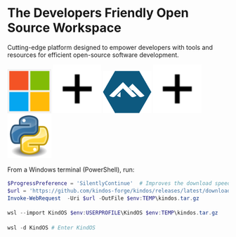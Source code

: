 # The Developers Friendly Open Source Workspace

 Cutting-edge platform designed to empower developers with tools and resources for efficient open-source software development.

<div class="center-div">
    <img src="images/Microsoft.svg" class="small-img" width="100em">
    <img src="images/Add.svg" class="small-img" width="110em">
    <img src="images/Alpine.png" class="small-img" width="110em">
    <img src="images/Add.svg" class="small-img" width="110em">
    <img src="images/Python.svg" class="small-img" width="100em">
</div>


From a Windows terminal (PowerShell), run:
```powershell
$ProgressPreference = 'SilentlyContinue'  # Improves the download speed
$url = 'https://github.com/kindos-forge/kindos/releases/latest/download/kindos.tar.gz'
Invoke-WebRequest  -Uri $url -OutFile $env:TEMP\kindos.tar.gz

wsl --import KindOS $env:USERPROFILE\KindOS $env:TEMP\kindos.tar.gz

wsl -d KindOS # Enter KindOS
```
